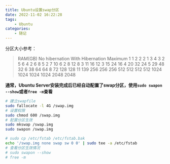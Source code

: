 ```yaml
---
title: Ubuntu设置swap分区
date: 2022-11-02 16:22:28
tags: 
    - Ubuntu
categories: 
    - 随记
---
```


分区大小参考：

>  RAM(GB)  No hibernation    With Hibernation    Maximum
>  1        1                 2                   2
>  2        1                 3                   4
>  3        2                 5                   6
>  4        2                 6                   8
>  5        2                 7                   10
>  6        2                 8                   12
>  8        3                 11                  16
>  12       3                 15                  24
>  16       4                 20                  32
>  24       5                 29                  48
>  32       6                 38                  64
>  64       8                 72                  128
>  128      11                139                 256
>  256      256               512                 512
>  512      512               1024                1024
>  1024     1024              2048                2048

**通常，Ubuntu Server安装完成后已经自动配置了swap分区，使用`sudo swapon --show`或者`free -m`查看**

```bash
# 建立swapfile
sudo fallocate -l 4G /swap.img
# 设置权限
sudo chmod 600 /swap.img
# 配置分区生效
sudo mkswap /swap.img
sudo swapon /swap.img

# sudo cp /etc/fstab /etc/fstab.bak
echo '/swap.img none swap sw 0 0' | sudo tee -a /etc/fstab
# 查看分区生效情况
# sudo swapon --show
# free -m
```